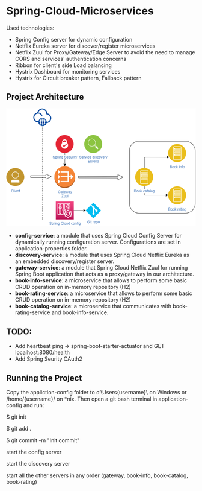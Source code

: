 # Spring-Cloud-Microservices

Used technologies:
- Spring Config server for dynamic configuration
- Netflix Eureka server for discover/register microservices
- Netflix Zuul for Proxy/Gateway/Edge Server to avoid the need to manage CORS and services' authentication concerns
- Ribbon for client's side Load balancing
- Hystrix Dashboard for monitoring services
- Hystrix for Circuit breaker pattern, Fallback pattern

## Project Architecture
![](./img.png?raw=true "Project Architecture")

- **config-service**: a module that uses Spring Cloud Config Server for dynamically running configuration server. Configurations are set in application-properties folder.
- **discovery-service**: a module that uses Spring Cloud Netflix Eureka as an embedded discovery/register server.
- **gateway-service**: a module that Spring Cloud Netflix Zuul for running Spring Boot application that acts as a proxy/gateway in our architecture.
- **book-info-service**: a microservice that allows to perform some basic CRUD operation on in-memory repository (H2)
- **book-rating-service**: a microservice that allows to perform some basic CRUD operation on in-memory repository (H2)
- **book-catalog-service**: a microservice that communicates with book-rating-service and book-info-service. 

## TODO:
- Add heartbeat ping -> spring-boot-starter-actuator and GET localhost:8080/health
- Add Spring Seurity OAuth2

## Running the Project
Copy the appliction-config folder to c:\Users{username}\ on Windows or /home/{username}/ on *nix. Then open a git bash terminal in application-config and run:

$ git init

$ git add .

$ git commit -m "Init commit"

start the config server

start the discovery server

start all the other servers in any order (gateway, book-info, book-catalog, book-rating)

